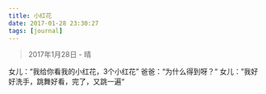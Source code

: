 ```yaml
---
title: 小红花
date: 2017-01-28 23:30:27
tags: [journal]
---
```

> 2017年1月28日 - 晴

女儿：“我给你看我的小红花，3个小红花”
爸爸：“为什么得到呀？“
女儿：”我好好洗手，跳舞好看，完了，又跳一遍“

